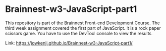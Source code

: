 # Brainnest-w3-JavaScript-part1
This repository is part of the Brainnest Front-end Development Course. The third week assignment covered the first part of JavaScript.
It is a rock paper scissors game. You have to use the DevTool console to view the results.

Link: https://jowkenji.github.io/Brainnest-w3-JavaScript-part1/

